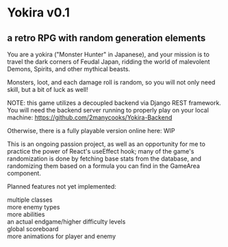 # Yokira v0.1

## a retro RPG with random generation elements

You are a yokira ("Monster Hunter" in Japanese), and your mission is to travel the dark corners of Feudal Japan, ridding the world of malevolent Demons, Spirits, and other mythical beasts.

Monsters, loot, and each damage roll is random, so you will not only need skill, but a bit of luck as well!

NOTE: this game utilizes a decoupled backend via Django REST framework. You will need the backend server running to properly play on your local machine: https://github.com/2manycooks/Yokira-Backend

Otherwise, there is a fully playable version online here: WIP

This is an ongoing passion project, as well as an opportunity for me to practice the power of React's useEffect hook; many of the game's randomization is done by fetching base stats from the database, and randomizing them based on a formula you can find in the GameArea component.

Planned features not yet implemented:

multiple classes<br/>  more enemy types<br/>  more abilities<br/>  an actual endgame/higher difficulty levels<br/>  global scoreboard<br/>  more animations for player and enemy
